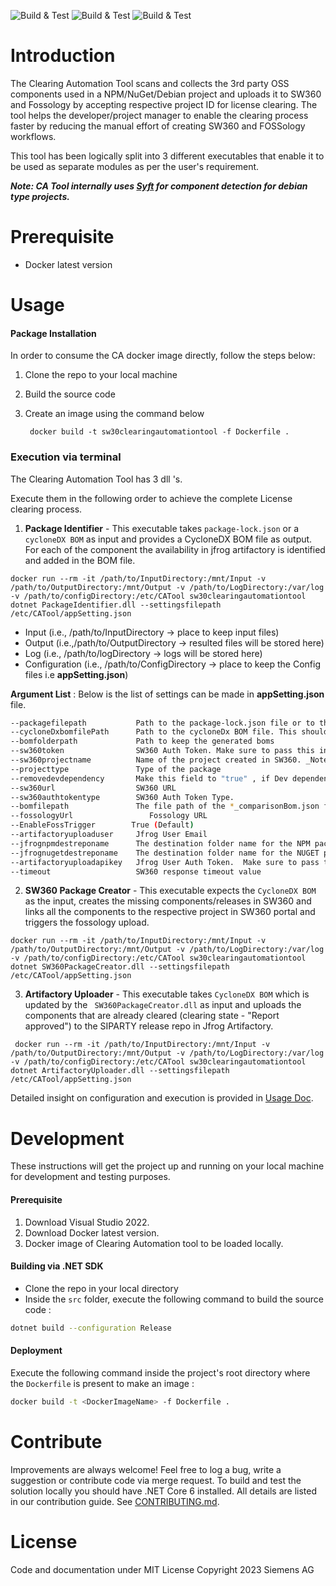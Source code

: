 ![Build & Test](https://github.com/siemens/continuous-clearing/workflows/Build%20&%20Test/badge.svg?branch=main)
![Build & Test](https://github.com/siemens/continuous-clearing/workflows/Docker-publish/badge.svg?branch=main)
![Build & Test](https://github.com/siemens/continuous-clearing/workflows/Publish%20Pacakges/badge.svg?branch=main)






# Introduction 

The Clearing Automation Tool scans and collects the 3rd party OSS components used in a NPM/NuGet/Debian project and uploads it to SW360 and Fossology by accepting respective project ID for license clearing. 
The tool helps the developer/project manager to enable the clearing process faster by reducing the 
manual effort of creating SW360 and FOSSology workflows.

This tool has been  logically split into 3 different executables that enable it to be used as separate modules as per the user's requirement.

**_Note: CA Tool internally uses [Syft](https://github.com/anchore/syft) for component detection for debian type projects._**

# Prerequisite
 
 -  Docker latest version
  

 # Usage
 
#### Package Installation 

 In order to consume the CA docker image directly, follow the steps below:

 1. Clone the repo to your local machine 
 2. Build the source code
 3. Create an image using the command below

    ` docker build -t sw30clearingautomationtool -f Dockerfile .` 

 ### Execution via terminal

The Clearing Automation Tool has 3 dll 's.

Execute them in the following order to achieve the complete License clearing process.

 
 1. **Package Identifier** - This executable takes `package-lock.json` or a `cycloneDX BOM` as input and provides a CycloneDX BOM file as output. For each of the component the availability in jfrog artifactory is identified and added in the BOM file.
 
```text
docker run --rm -it /path/to/InputDirectory:/mnt/Input -v /path/to/OutputDirectory:/mnt/Output -v /path/to/LogDirectory:/var/log -v /path/to/configDirectory:/etc/CATool sw30clearingautomationtool dotnet PackageIdentifier.dll --settingsfilepath /etc/CATool/appSetting.json
 ```
 * Input (i.e., /path/to/InputDirectory -> place to keep input files)
 * Output (i.e.,/path/to/OutputDirectory -> resulted files will be stored here) 
 * Log (i.e., /path/to/logDirectory -> logs will be stored here) 
 * Configuration (i.e., /path/to/ConfigDirectory -> place to keep the Config files i.e **appSetting.json**) 

**Argument List** : Below is the list of settings can be made in **appSetting.json** file.
 ```bash
 --packagefilepath           Path to the package-lock.json file or to the directory where the project is present in case we have multiple package-lock.json files.
 --cycloneDxbomfilePath      Path to the cycloneDx BOM file. This should not be used along with the package file path.Please note to give only one type of input at a time.
 --bomfolderpath             Path to keep the generated boms
 --sw360token                SW360 Auth Token. Make sure to pass this in a secure way so that critical credentials are not exposed.
 --sw360projectname          Name of the project created in SW360. _Note: Project name is case sensitive and should be same as it is in SW360, else execution will be aborted
 --projecttype               Type of the package
 --removedevdependency       Make this field to "true" , if Dev dependencies needs to be excluded from clearing
 --sw360url                  SW360 URL
 --sw360authtokentype        SW360 Auth Token Type.
 --bomfilepath               The file path of the *_comparisonBom.json file   
 --fossologyUrl 	            Fossology URL
 --EnableFossTrigger	    True (Default)      
 --artifactoryuploaduser     Jfrog User Email
 --jfrognpmdestreponame      The destination folder name for the NPM package to be copied to         
 --jfrognugetdestreponame    The destination folder name for the NUGET package to be copied to
 --artifactoryuploadapikey   Jfrog User Auth Token.  Make sure to pass this in a secure way so that critical credentials are not exposed.
 --timeout                   SW360 response timeout value 
 ```
 
 2. **SW360 Package Creator** - This executable expects the `CycloneDX BOM` as the input, creates the missing components/releases in SW360 and links all the components to the respective project in SW360 portal and triggers the fossology upload.
 
 ```text
 docker run --rm -it /path/to/InputDirectory:/mnt/Input -v /path/to/OutputDirectory:/mnt/Output -v /path/to/LogDirectory:/var/log -v /path/to/configDirectory:/etc/CATool sw30clearingautomationtool dotnet SW360PackageCreator.dll --settingsfilepath /etc/CATool/appSetting.json
```
 3. **Artifactory Uploader** - This executable takes `CycloneDX BOM` which is updated by the ` SW360PackageCreator.dll` as input and uploads the components that are already cleared (clearing state - "Report approved") to the SIPARTY release repo in Jfrog Artifactory.
 ```text
  docker run --rm -it /path/to/InputDirectory:/mnt/Input -v /path/to/OutputDirectory:/mnt/Output -v /path/to/LogDirectory:/var/log -v /path/to/configDirectory:/etc/CATool sw30clearingautomationtool dotnet ArtifactoryUploader.dll --settingsfilepath /etc/CATool/appSetting.json
  ```


Detailed insight on configuration and execution is provided in [Usage Doc](UsageDoc/CA_UsageDocument.md).

# Development

These instructions will get the project up and running on your local machine for development and testing purposes.

#### Prerequisite

1. Download Visual Studio 2022.
2. Download Docker latest version.
3. Docker image of Clearing Automation tool to be loaded locally.



#### Building via .NET SDK

* Clone the repo in your local directory
* Inside the `src` folder, execute the following command to build the source code :

```bash
dotnet build --configuration Release
 ```
 
#### Deployment

Execute the following command inside the project's root directory where the `Dockerfile` is present to make an image :

```bash
docker build -t <DockerImageName> -f Dockerfile .
 ```
# Contribute

Improvements are always welcome! Feel free to log a bug, write a suggestion or
contribute code via merge request. To build and test the solution locally you should have .NET Core 6 installed. All details are listed in our contribution guide.
See  [CONTRIBUTING.md](CONTRIBUTING.md).

# License

Code and documentation under MIT License
Copyright 2023 Siemens AG
